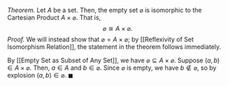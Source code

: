 *Theorem.* Let $A$ be a set. Then, the empty set $\varnothing$ is isomorphic to the Cartesian Product $A\times\varnothing$. That is, $$\varnothing\cong A\times\varnothing.$$
*Proof.* We will instead show that $\varnothing=A\times\varnothing$; by [[Reflexivity of Set Isomorphism Relation]], the statement in the theorem follows immediately.

By [[Empty Set as Subset of Any Set]], we have $\varnothing\subseteq A\times\varnothing$. Suppose $(a,b)\in A\times\varnothing$. Then, $a\in A$ and $b\in\varnothing$. Since $\varnothing$ is empty, we have $b\notin\varnothing$, so by explosion $(a,b)\in\varnothing$. $\blacksquare$
